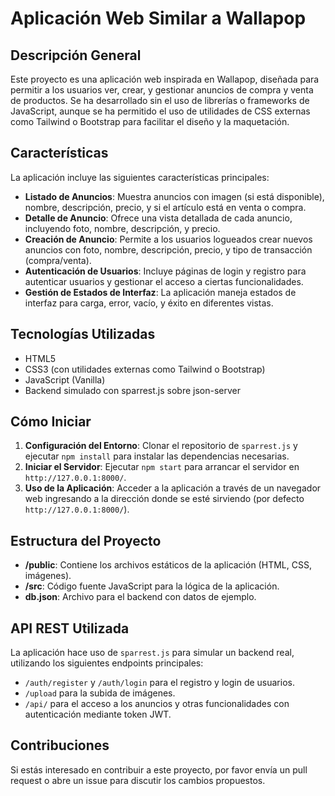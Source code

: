 # Aplicación Web Similar a Wallapop

## Descripción General

Este proyecto es una aplicación web inspirada en Wallapop, diseñada para permitir a los usuarios ver, crear, y gestionar anuncios de compra y venta de productos. Se ha desarrollado sin el uso de librerías o frameworks de JavaScript, aunque se ha permitido el uso de utilidades de CSS externas como Tailwind o Bootstrap para facilitar el diseño y la maquetación.

## Características

La aplicación incluye las siguientes características principales:
- **Listado de Anuncios**: Muestra anuncios con imagen (si está disponible), nombre, descripción, precio, y si el artículo está en venta o compra. 
- **Detalle de Anuncio**: Ofrece una vista detallada de cada anuncio, incluyendo foto, nombre, descripción, y precio.
- **Creación de Anuncio**: Permite a los usuarios logueados crear nuevos anuncios con foto, nombre, descripción, precio, y tipo de transacción (compra/venta).
- **Autenticación de Usuarios**: Incluye páginas de login y registro para autenticar usuarios y gestionar el acceso a ciertas funcionalidades.
- **Gestión de Estados de Interfaz**: La aplicación maneja estados de interfaz para carga, error, vacío, y éxito en diferentes vistas.

## Tecnologías Utilizadas

- HTML5
- CSS3 (con utilidades externas como Tailwind o Bootstrap)
- JavaScript (Vanilla)
- Backend simulado con sparrest.js sobre json-server

## Cómo Iniciar

1. **Configuración del Entorno**: Clonar el repositorio de `sparrest.js` y ejecutar `npm install` para instalar las dependencias necesarias.
2. **Iniciar el Servidor**: Ejecutar `npm start` para arrancar el servidor en `http://127.0.0.1:8000/`.
3. **Uso de la Aplicación**: Acceder a la aplicación a través de un navegador web ingresando a la dirección donde se esté sirviendo (por defecto `http://127.0.0.1:8000/`).

## Estructura del Proyecto

- **/public**: Contiene los archivos estáticos de la aplicación (HTML, CSS, imágenes).
- **/src**: Código fuente JavaScript para la lógica de la aplicación.
- **db.json**: Archivo para el backend con datos de ejemplo.

## API REST Utilizada

La aplicación hace uso de `sparrest.js` para simular un backend real, utilizando los siguientes endpoints principales:
- `/auth/register` y `/auth/login` para el registro y login de usuarios.
- `/upload` para la subida de imágenes.
- `/api/` para el acceso a los anuncios y otras funcionalidades con autenticación mediante token JWT.

## Contribuciones

Si estás interesado en contribuir a este proyecto, por favor envía un pull request o abre un issue para discutir los cambios propuestos.
